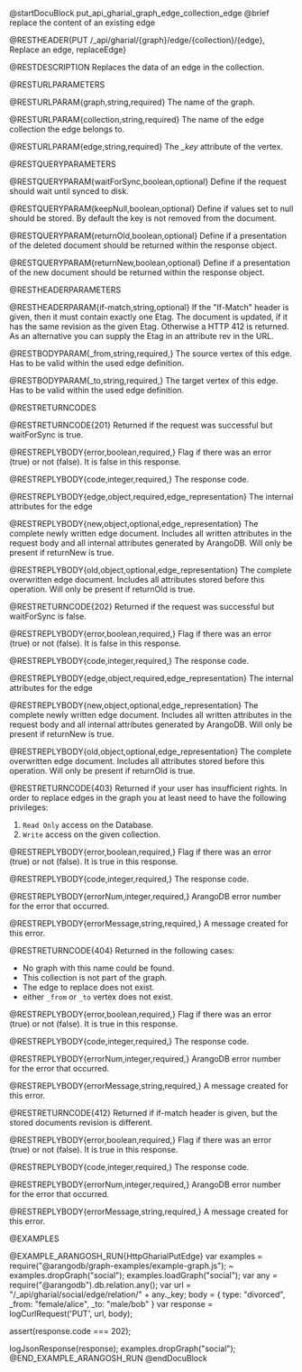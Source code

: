 @startDocuBlock put_api_gharial_graph_edge_collection_edge
@brief replace the content of an existing edge

@RESTHEADER{PUT /_api/gharial/{graph}/edge/{collection}/{edge}, Replace an edge, replaceEdge}

@RESTDESCRIPTION
Replaces the data of an edge in the collection.

@RESTURLPARAMETERS

@RESTURLPARAM{graph,string,required}
The name of the graph.

@RESTURLPARAM{collection,string,required}
The name of the edge collection the edge belongs to.

@RESTURLPARAM{edge,string,required}
The *_key* attribute of the vertex.

@RESTQUERYPARAMETERS

@RESTQUERYPARAM{waitForSync,boolean,optional}
Define if the request should wait until synced to disk.

@RESTQUERYPARAM{keepNull,boolean,optional}
Define if values set to null should be stored. By default the key is not removed from the document.

@RESTQUERYPARAM{returnOld,boolean,optional}
Define if a presentation of the deleted document should
be returned within the response object.

@RESTQUERYPARAM{returnNew,boolean,optional}
Define if a presentation of the new document should
be returned within the response object.

@RESTHEADERPARAMETERS

@RESTHEADERPARAM{if-match,string,optional}
If the "If-Match" header is given, then it must contain exactly one Etag. The document is updated,
if it has the same revision as the given Etag. Otherwise a HTTP 412 is returned. As an alternative
you can supply the Etag in an attribute rev in the URL.

@RESTBODYPARAM{_from,string,required,}
The source vertex of this edge. Has to be valid within
the used edge definition.

@RESTBODYPARAM{_to,string,required,}
The target vertex of this edge. Has to be valid within
the used edge definition.

@RESTRETURNCODES

@RESTRETURNCODE{201}
Returned if the request was successful but waitForSync is true.

@RESTREPLYBODY{error,boolean,required,}
Flag if there was an error (true) or not (false).
It is false in this response.

@RESTREPLYBODY{code,integer,required,}
The response code.

@RESTREPLYBODY{edge,object,required,edge_representation}
The internal attributes for the edge

@RESTREPLYBODY{new,object,optional,edge_representation}
The complete newly written edge document.
Includes all written attributes in the request body
and all internal attributes generated by ArangoDB.
Will only be present if returnNew is true.

@RESTREPLYBODY{old,object,optional,edge_representation}
The complete overwritten edge document.
Includes all attributes stored before this operation.
Will only be present if returnOld is true.

@RESTRETURNCODE{202}
Returned if the request was successful but waitForSync is false.

@RESTREPLYBODY{error,boolean,required,}
Flag if there was an error (true) or not (false).
It is false in this response.

@RESTREPLYBODY{code,integer,required,}
The response code.

@RESTREPLYBODY{edge,object,required,edge_representation}
The internal attributes for the edge

@RESTREPLYBODY{new,object,optional,edge_representation}
The complete newly written edge document.
Includes all written attributes in the request body
and all internal attributes generated by ArangoDB.
Will only be present if returnNew is true.

@RESTREPLYBODY{old,object,optional,edge_representation}
The complete overwritten edge document.
Includes all attributes stored before this operation.
Will only be present if returnOld is true.

@RESTRETURNCODE{403}
Returned if your user has insufficient rights.
In order to replace edges in the graph  you at least need to have the following privileges:

  1. `Read Only` access on the Database.
  2. `Write` access on the given collection.

@RESTREPLYBODY{error,boolean,required,}
Flag if there was an error (true) or not (false).
It is true in this response.

@RESTREPLYBODY{code,integer,required,}
The response code.

@RESTREPLYBODY{errorNum,integer,required,}
ArangoDB error number for the error that occurred.

@RESTREPLYBODY{errorMessage,string,required,}
A message created for this error.

@RESTRETURNCODE{404}
Returned in the following cases:
* No graph with this name could be found.
* This collection is not part of the graph.
* The edge to replace does not exist.
* either `_from` or `_to` vertex does not exist.

@RESTREPLYBODY{error,boolean,required,}
Flag if there was an error (true) or not (false).
It is true in this response.

@RESTREPLYBODY{code,integer,required,}
The response code.

@RESTREPLYBODY{errorNum,integer,required,}
ArangoDB error number for the error that occurred.

@RESTREPLYBODY{errorMessage,string,required,}
A message created for this error.

@RESTRETURNCODE{412}
Returned if if-match header is given, but the stored documents revision is different.

@RESTREPLYBODY{error,boolean,required,}
Flag if there was an error (true) or not (false).
It is true in this response.

@RESTREPLYBODY{code,integer,required,}
The response code.

@RESTREPLYBODY{errorNum,integer,required,}
ArangoDB error number for the error that occurred.

@RESTREPLYBODY{errorMessage,string,required,}
A message created for this error.

@EXAMPLES

@EXAMPLE_ARANGOSH_RUN{HttpGharialPutEdge}
  var examples = require("@arangodb/graph-examples/example-graph.js");
~ examples.dropGraph("social");
  examples.loadGraph("social");
  var any = require("@arangodb").db.relation.any();
  var url = "/_api/gharial/social/edge/relation/" + any._key;
  body = {
    type: "divorced",
    _from: "female/alice",
    _to: "male/bob"
  }
  var response = logCurlRequest('PUT', url, body);

  assert(response.code === 202);

  logJsonResponse(response);
  examples.dropGraph("social");
@END_EXAMPLE_ARANGOSH_RUN
@endDocuBlock
